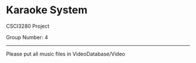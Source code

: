 # Karaoke System
CSCI3280 Project

Group Number: 4

---
Please put all music files in VideoDatabase/Video
